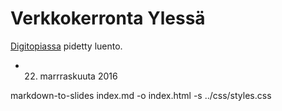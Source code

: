 # Verkkokerronta Ylessä

[Digitopiassa](http://digitopia.turkuamk.fi/tapahtuma/279/) pidetty luento.

* 22. marrraskuuta 2016

markdown-to-slides index.md -o index.html -s ../css/styles.css